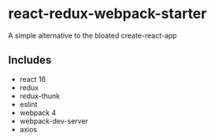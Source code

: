 # react-redux-webpack-starter

A simple alternative to the bloated create-react-app

## Includes

- react 16
- redux
- redux-thunk
- eslint
- webpack 4
- webpack-dev-server
- axios
